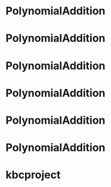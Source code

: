 # PolynomialAddition
# PolynomialAddition
# PolynomialAddition
# PolynomialAddition
# PolynomialAddition
# PolynomialAddition
# kbcproject

